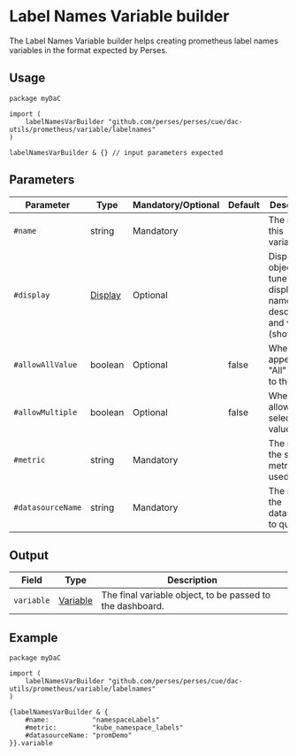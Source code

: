 # Label Names Variable builder

The Label Names Variable builder helps creating prometheus label names variables in the format expected by Perses.

## Usage

```cue
package myDaC

import (
	labelNamesVarBuilder "github.com/perses/perses/cue/dac-utils/prometheus/variable/labelnames"
)

labelNamesVarBuilder & {} // input parameters expected
```

## Parameters

| Parameter         | Type                                                         | Mandatory/Optional | Default | Description                                                                      |
|-------------------|--------------------------------------------------------------|--------------------|---------|----------------------------------------------------------------------------------|
| `#name`           | string                                                       | Mandatory          |         | The name of this variable.                                                       |
| `#display`        | [Display](../../../../api/variable.md#display-specification) | Optional           |         | Display object to tune the display name, description and visibility (show/hide). |
| `#allowAllValue`  | boolean                                                      | Optional           | false   | Whether to append the "All" value to the list.                                   |
| `#allowMultiple`  | boolean                                                      | Optional           | false   | Whether to allow multi-selection of values.                                      |
| `#metric`         | string                                                       | Mandatory          |         | The name of the source metric to be used.                                        |
| `#datasourceName` | string                                                       | Mandatory          |         | The name of the datasource to query.                                             |

## Output

| Field      | Type                                                           | Description                                               |
|------------|----------------------------------------------------------------|-----------------------------------------------------------|
| `variable` | [Variable](../../../../api/variable.md#variable-specification) | The final variable object, to be passed to the dashboard. |

## Example

```cue
package myDaC

import (
	labelNamesVarBuilder "github.com/perses/perses/cue/dac-utils/prometheus/variable/labelnames"
)

{labelNamesVarBuilder & {
	#name:           "namespaceLabels"
	#metric:         "kube_namespace_labels"
	#datasourceName: "promDemo"
}}.variable
```